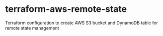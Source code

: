 # terraform-aws-remote-state
Terraform configuration to create AWS S3 bucket and DynamoDB table for remote state management
